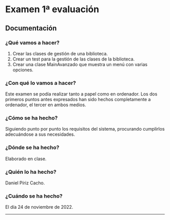 # Examen 1ª evaluación

## Documentación

### ¿Qué vamos a hacer?

1. Crear las clases de gestión de una biblioteca.
2. Crear un test para la gestión de las clases de la biblioteca.
3. Crear una clase MainAvanzado que muestra un menú con varias opciones.

### ¿Con qué lo vamos a hacer?

Este examen se podía realizar tanto a papel como en ordenador. Los dos primeros puntos antes expresados han sido hechos completamente a ordenador, el tercer en ambos medios.

### ¿Cómo se ha hecho?

Siguiendo punto por punto los requisitos del sistema, procurando cumplirlos adecuándose a sus necesidades.

### ¿Dónde se ha hecho?

Elaborado en clase.

### ¿Quién lo ha hecho?

Daniel Píriz Cacho.

### ¿Cuándo se ha hecho?

El día 24 de noviembre de 2022.

--- 